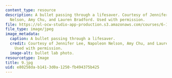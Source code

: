 ```yaml
---
content_type: resource
description: A bullet passing through a lifesaver. Courtesy of Jennifer Lee, Napoleon
  Nelson, Amy Chu, and Lauren Bradford. Used with permission.
file: https://ol-ocw-studio-app-production.s3.amazonaws.com/courses/6-163-strobe-project-laboratory-fall-2005/e80258dab1413d0a1250fb494375b425_9.jpg
file_type: image/jpeg
image_metadata:
  caption: A bullet passing through a lifesaver.
  credit: Courtesy of Jennifer Lee, Napoleon Nelson, Amy Chu, and Lauren Bradford.
    Used with permission.
  image-alt: bullet lab photo.
resourcetype: Image
title: 9.jpg
uid: e80258da-b141-3d0a-1250-fb494375b425
---
```

